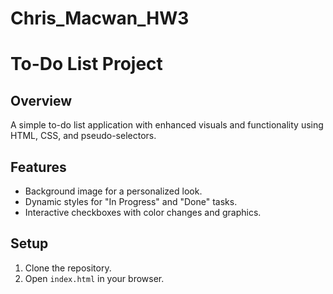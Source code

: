 # Chris_Macwan_HW3

# To-Do List Project

## Overview
A simple to-do list application with enhanced visuals and functionality using HTML, CSS, and pseudo-selectors.

## Features
- Background image for a personalized look.
- Dynamic styles for "In Progress" and "Done" tasks.
- Interactive checkboxes with color changes and graphics.

## Setup
1. Clone the repository.
2. Open `index.html` in your browser.


